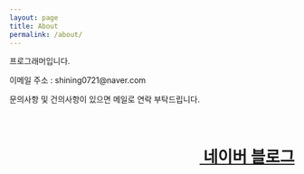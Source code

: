 ```yaml
---
layout: page
title: About
permalink: /about/
---
```


<p>프로그래머입니다.</p>

<p>이메일 주소 : shining0721@naver.com</p>

<p class="about_text">문의사항 및 건의사항이 있으면 메일로 연락 부탁드립니다.</p>
<br>
<h1><a href="https://blog.naver.com/shining0721" style="float:right;">&nbsp;네이버 블로그</a></h1>
